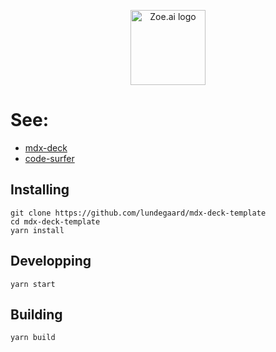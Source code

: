 <p align="center">
  <a href="https://zoe.lundegaard.ai">
    <img alt="Zoe.ai logo" src="https://zoe.lundegaard.ai/images/zoe-ai.svg" width="120" />
  </a>
</p>



# See:

- [mdx-deck](https://github.com/jxnblk/mdx-deck)
- [code-surfer](https://github.com/pomber/code-surfer)

## Installing

```shell
git clone https://github.com/lundegaard/mdx-deck-template
cd mdx-deck-template 
yarn install
```

## Developping

```shell
yarn start
```

## Building 

```shell
yarn build
```
